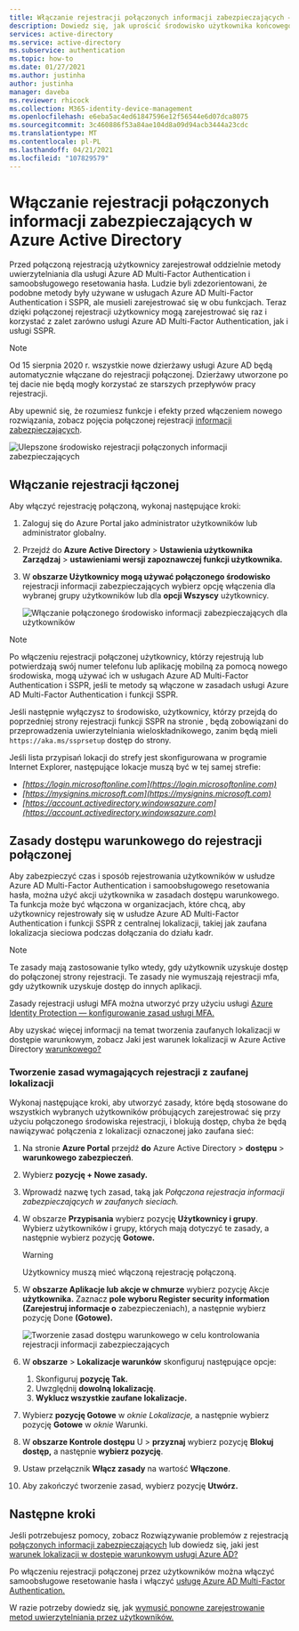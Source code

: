 ```yaml
---
title: Włączanie rejestracji połączonych informacji zabezpieczających — Azure Active Directory
description: Dowiedz się, jak uprościć środowisko użytkownika końcowego dzięki połączeniu usługi Azure AD Multi-Factor Authentication i rejestracji samoobsługowego resetowania hasła.
services: active-directory
ms.service: active-directory
ms.subservice: authentication
ms.topic: how-to
ms.date: 01/27/2021
ms.author: justinha
author: justinha
manager: daveba
ms.reviewer: rhicock
ms.collection: M365-identity-device-management
ms.openlocfilehash: e6eba5ac4ed61847596e12f56544e6d07dca8075
ms.sourcegitcommit: 3c460886f53a84ae104d8a09d94acb3444a23cdc
ms.translationtype: MT
ms.contentlocale: pl-PL
ms.lasthandoff: 04/21/2021
ms.locfileid: "107829579"
---
```

# <a name="enable-combined-security-information-registration-in-azure-active-directory"></a>Włączanie rejestracji połączonych informacji zabezpieczających w Azure Active Directory

Przed połączoną rejestracją użytkownicy zarejestrował oddzielnie metody uwierzytelniania dla usługi Azure AD Multi-Factor Authentication i samoobsługowego resetowania hasła. Ludzie byli zdezorientowani, że podobne metody były używane w usługach Azure AD Multi-Factor Authentication i SSPR, ale musieli zarejestrować się w obu funkcjach. Teraz dzięki połączonej rejestracji użytkownicy mogą zarejestrować się raz i korzystać z zalet zarówno usługi Azure AD Multi-Factor Authentication, jak i usługi SSPR.

> [!NOTE]
> Od 15 sierpnia 2020 r. wszystkie nowe dzierżawy usługi Azure AD będą automatycznie włączane do rejestracji połączonej. Dzierżawy utworzone po tej dacie nie będą mogły korzystać ze starszych przepływów pracy rejestracji.

Aby upewnić się, że rozumiesz funkcje i efekty przed włączeniem nowego rozwiązania, zobacz pojęcia połączonej rejestracji [informacji zabezpieczających](concept-registration-mfa-sspr-combined.md).

![Ulepszone środowisko rejestracji połączonych informacji zabezpieczających](media/howto-registration-mfa-sspr-combined/combined-security-info-more-required.png)

## <a name="enable-combined-registration"></a>Włączanie rejestracji łączonej

Aby włączyć rejestrację połączoną, wykonaj następujące kroki:

1. Zaloguj się do Azure Portal jako administrator użytkowników lub administrator globalny.
2. Przejdź do **Azure Active Directory**  >  **Ustawienia użytkownika Zarządzaj**  >  **ustawieniami wersji zapoznawczej funkcji użytkownika.**
3. W **obszarze Użytkownicy mogą używać połączonego środowisko** rejestracji  informacji zabezpieczających wybierz opcję włączenia dla wybranej grupy użytkowników lub dla **opcji Wszyscy** użytkownicy.

   ![Włączanie połączonego środowisko informacji zabezpieczających dla użytkowników](media/howto-registration-mfa-sspr-combined/enable-the-combined-security-info.png)

> [!NOTE]
> Po włączeniu rejestracji połączonej użytkownicy, którzy rejestrują lub potwierdzają swój numer telefonu lub aplikację mobilną za pomocą nowego środowiska, mogą używać ich w usługach Azure AD Multi-Factor Authentication i SSPR, jeśli te metody są włączone w zasadach usługi Azure AD Multi-Factor Authentication i funkcji SSPR.
>
> Jeśli następnie wyłączysz to środowisko, użytkownicy, którzy przejdą do poprzedniej strony rejestracji funkcji SSPR na stronie , będą zobowiązani do przeprowadzenia uwierzytelniania wieloskładnikowego, zanim będą mieli `https://aka.ms/ssprsetup` dostęp do strony.

Jeśli lista przypisań lokacji do strefy jest skonfigurowana w programie Internet Explorer, następujące lokacje muszą być w tej samej strefie: 

* *[https://login.microsoftonline.com](https://login.microsoftonline.com)*
* *[https://mysignins.microsoft.com](https://mysignins.microsoft.com)*
* *[https://account.activedirectory.windowsazure.com](https://account.activedirectory.windowsazure.com)*

## <a name="conditional-access-policies-for-combined-registration"></a>Zasady dostępu warunkowego do rejestracji połączonej

Aby zabezpieczyć czas i sposób rejestrowania użytkowników w usłudze Azure AD Multi-Factor Authentication i samoobsługowego resetowania hasła, można użyć akcji użytkownika w zasadach dostępu warunkowego. Ta funkcja może być włączona w organizacjach, które chcą, aby użytkownicy rejestrowały się w usłudze Azure AD Multi-Factor Authentication i funkcji SSPR z centralnej lokalizacji, takiej jak zaufana lokalizacja sieciowa podczas dołączania do działu kadr.

> [!NOTE]
> Te zasady mają zastosowanie tylko wtedy, gdy użytkownik uzyskuje dostęp do połączonej strony rejestracji. Te zasady nie wymuszają rejestracji mfa, gdy użytkownik uzyskuje dostęp do innych aplikacji.
>
> Zasady rejestracji usługi MFA można utworzyć przy użyciu usługi [Azure Identity Protection — konfigurowanie zasad usługi MFA.](../identity-protection/howto-identity-protection-configure-mfa-policy.md)

Aby uzyskać więcej informacji na temat tworzenia zaufanych lokalizacji w dostępie warunkowym, zobacz Jaki jest warunek lokalizacji w Azure Active Directory [warunkowego?](../conditional-access/location-condition.md#named-locations)

### <a name="create-a-policy-to-require-registration-from-a-trusted-location"></a>Tworzenie zasad wymagających rejestracji z zaufanej lokalizacji

Wykonaj następujące kroki, aby utworzyć zasady, które będą stosowane do wszystkich wybranych użytkowników próbujących zarejestrować się przy użyciu połączonego środowiska rejestracji, i blokują dostęp, chyba że będą nawiązywać połączenia z lokalizacji oznaczonej jako zaufana sieć:

1. Na stronie **Azure Portal** przejdź **do** Azure Active Directory  >  **dostępu**  >  **warunkowego zabezpieczeń**.
1. Wybierz **pozycję + Nowe zasady.**
1. Wprowadź nazwę tych zasad, taką jak *Połączona rejestracja informacji zabezpieczających w zaufanych sieciach.*
1. W obszarze **Przypisania** wybierz pozycję **Użytkownicy i grupy**. Wybierz użytkowników i grupy, których mają dotyczyć te zasady, a następnie wybierz pozycję **Gotowe.**

   > [!WARNING]
   > Użytkownicy muszą mieć włączoną rejestrację połączoną.

1. W **obszarze Aplikacje lub akcje w chmurze** wybierz pozycję Akcje **użytkownika.** Zaznacz **pole wyboru Register security information (Zarejestruj informacje o** zabezpieczeniach), a następnie wybierz pozycję Done **(Gotowe).**

    ![Tworzenie zasad dostępu warunkowego w celu kontrolowania rejestracji informacji zabezpieczających](media/howto-registration-mfa-sspr-combined/require-registration-from-trusted-location.png)

1. W **obszarze**  >  **Lokalizacje warunków** skonfiguruj następujące opcje:
   1. Skonfiguruj **pozycję Tak.**
   1. Uwzględnij **dowolną lokalizację**.
   1. **Wyklucz wszystkie zaufane lokalizacje.**
1. Wybierz **pozycję Gotowe** w *oknie Lokalizacje,* a następnie wybierz pozycję **Gotowe** w *oknie* Warunki.
1. W **obszarze Kontrole dostępu** U  >  **przyznaj** wybierz pozycję **Blokuj dostęp,** a następnie **wybierz pozycję**.
1. Ustaw przełącznik **Włącz zasady** na wartość **Włączone**.
1. Aby zakończyć tworzenie zasad, wybierz pozycję **Utwórz.**

## <a name="next-steps"></a>Następne kroki

Jeśli potrzebujesz pomocy, zobacz Rozwiązywanie problemów z rejestracją [połączonych informacji zabezpieczających](howto-registration-mfa-sspr-combined-troubleshoot.md) lub dowiedz się, jaki jest [warunek lokalizacji w dostępie warunkowym usługi Azure AD?](../conditional-access/location-condition.md)

Po włączeniu rejestracji połączonej przez [](tutorial-enable-sspr.md) użytkowników można włączyć samoobsługowe resetowanie hasła i włączyć [usługę Azure AD Multi-Factor Authentication.](tutorial-enable-azure-mfa.md)

W razie potrzeby dowiedz się, jak [wymusić ponowne zarejestrowanie metod uwierzytelniania przez użytkowników.](howto-mfa-userdevicesettings.md#manage-user-authentication-options)
